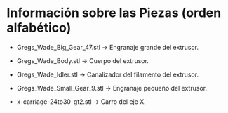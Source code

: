 # Información sobre las Piezas (orden alfabético)

* Gregs_Wade_Big_Gear_47.stl -> Engranaje grande del extrusor.

* Gregs_Wade_Body.stl -> Cuerpo del extrusor.

* Gregs_Wade_Idler.stl -> Canalizador del filamento del extrusor.

* Gregs_Wade_Small_Gear_9.stl -> Engranaje pequeño del extrusor.

* x-carriage-24to30-gt2.stl -> Carro del eje X.
